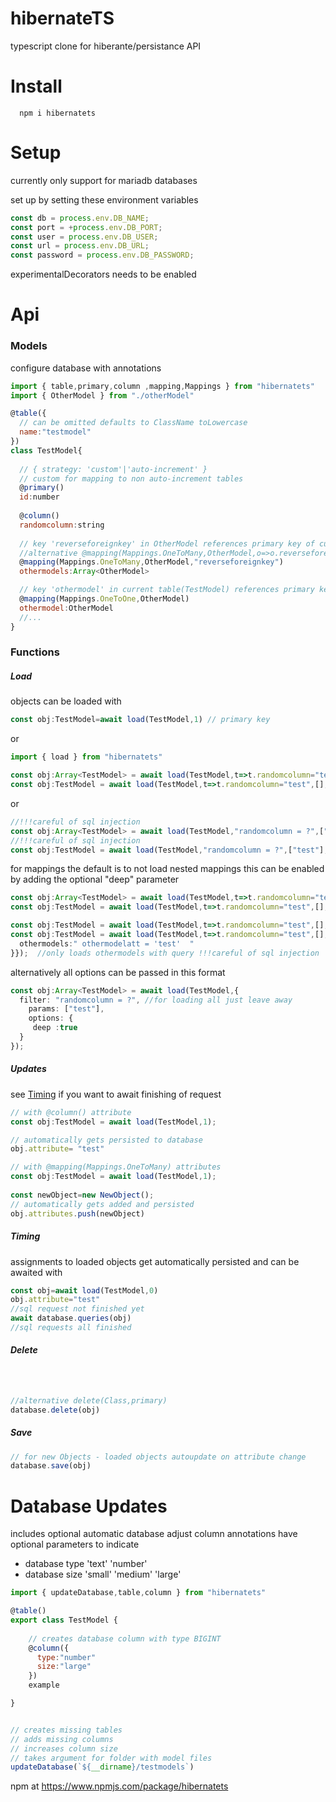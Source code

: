 # hibernateTS
typescript clone for hiberante/persistance API

# Install

```
  npm i hibernatets
```

# Setup

currently only support for mariadb databases 

set up by setting these environment variables
```javascript
const db = process.env.DB_NAME;
const port = +process.env.DB_PORT;
const user = process.env.DB_USER;
const url = process.env.DB_URL;
const password = process.env.DB_PASSWORD;
```

experimentalDecorators needs to be enabled

# Api

### Models
configure database with annotations
```javascript
import { table,primary,column ,mapping,Mappings } from "hibernatets"
import { OtherModel } from "./otherModel"

@table({
  // can be omitted defaults to ClassName toLowercase
  name:"testmodel"
})
class TestModel{
  
  // { strategy: 'custom'|'auto-increment' }
  // custom for mapping to non auto-increment tables
  @primary()
  id:number
  
  @column()
  randomcolumn:string
  
  // key 'reverseforeignkey' in OtherModel references primary key of current table(TestModel)
  //alternative @mapping(Mappings.OneToMany,OtherModel,o=>o.reverseforeignkey) for autocompletion
  @mapping(Mappings.OneToMany,OtherModel,"reverseforeignkey")
  othermodels:Array<OtherModel>

  // key 'othermodel' in current table(TestModel) references primary key of OtherModel
  @mapping(Mappings.OneToOne,OtherModel)
  othermodel:OtherModel
  //...
}
```
### Functions

##### Load
objects can be loaded with 

```typescript
const obj:TestModel=await load(TestModel,1) // primary key
```
or
```typescript
import { load } from "hibernatets"

const obj:Array<TestModel> = await load(TestModel,t=>t.randomcolumn="test"); //assignment here
const obj:TestModel = await load(TestModel,t=>t.randomcolumn="test",[],{first:true}); //assignment here
```
or 
```javascript
//!!!careful of sql injection
const obj:Array<TestModel> = await load(TestModel,"randomcolumn = ?",["test"]);
//!!!careful of sql injection
const obj:TestModel = await load(TestModel,"randomcolumn = ?",["test"],{first:true});
```

for mappings the default is to not load nested mappings 
this can be enabled by adding the optional "deep" parameter
```typescript
const obj:Array<TestModel> = await load(TestModel,t=>t.randomcolumn="test",[],{ deep :true});
const obj:TestModel = await load(TestModel,t=>t.randomcolumn="test",[],{ first:true, deep :true});

const obj:TestModel = await load(TestModel,t=>t.randomcolumn="test",[],{ first:true, deep :['othermodels']});  //only loads othermodels mappings
const obj:TestModel = await load(TestModel,t=>t.randomcolumn="test",[],{ first:true, deep :{
  othermodels:" othermodelatt = 'test'  "
}});  //only loads othermodels with query !!!careful of sql injection
```

alternatively all options can be passed in this format
```typescript
const obj:Array<TestModel> = await load(TestModel,{
  filter: "randomcolumn = ?", //for loading all just leave away
	params: ["test"],
	options: {
     deep :true
  }
});
```
##### Updates
see [Timing](#timing) if you want to await finishing of request
```typescript
// with @column() attribute
const obj:TestModel = await load(TestModel,1);

// automatically gets persisted to database 
obj.attribute= "test"

// with @mapping(Mappings.OneToMany) attributes
const obj:TestModel = await load(TestModel,1);
 
const newObject=new NewObject();
// automatically gets added and persisted
obj.attributes.push(newObject)

```

##### Timing

assignments to loaded objects get automatically persisted and can be awaited with 
```javascript
const obj=await load(TestModel,0)
obj.attribute="test"
//sql request not finished yet
await database.queries(obj)
//sql requests all finished
```

##### Delete
```javascript



//alternative delete(Class,primary)
database.delete(obj)
```
##### Save
```javascript
// for new Objects - loaded objects autoupdate on attribute change
database.save(obj)
```

# Database Updates

includes optional automatic database adjust
column annotations have optional parameters to indicate 
 - database type 'text' 'number'
 - database size 'small' 'medium' 'large'


```javascript
import { updateDatabase,table,column } from "hibernatets"

@table()
export class TestModel {
    
    // creates database column with type BIGINT
    @column({
      type:"number"
      size:"large"
    })
    example

}
```
```javascript

// creates missing tables
// adds missing columns
// increases column size
// takes argument for folder with model files
updateDatabase(`${__dirname}/testmodels`)
```


npm at 
https://www.npmjs.com/package/hibernatets

